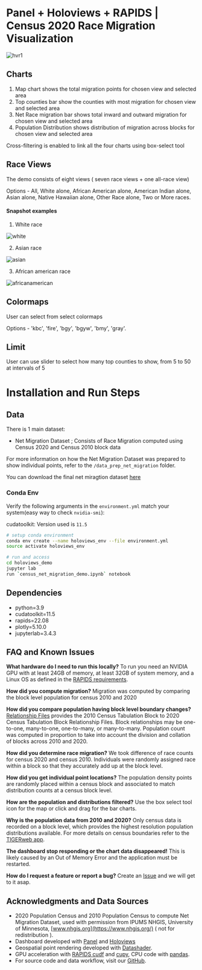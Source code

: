 # Panel + Holoviews + RAPIDS | Census 2020 Race Migration Visualization

![hvr1](https://user-images.githubusercontent.com/35873124/189291984-d95ddf27-9ec8-452a-b596-05398ce47969.png)

## Charts

1. Map chart shows the total migration points for chosen view and selected area
2. Top counties bar show the counties with most migration for chosen view and selected area
3. Net Race migration bar shows total inward and outward migration for chosen view and selected area
4. Population Distribution shows distribution of migration across blocks for chosen view and selected area

Cross-filtering is enabled to link all the four charts using box-select tool

## Race Views

The demo consists of eight views ( seven race views + one all-race view)

Options - All, White alone, African American alone, American Indian alone, Asian alone, Native Hawaiian alone, Other Race alone, Two or More races.

#### Snapshot examples

1. White race

![white](https://user-images.githubusercontent.com/35873124/189290231-4f573dba-6357-4f0a-89cd-14260fa35d0b.png)

2. Asian race

![asian](https://user-images.githubusercontent.com/35873124/189290237-bdece601-4237-436a-a90f-039f42790b9c.png)

3. African american race

![africanamerican](https://user-images.githubusercontent.com/35873124/189290258-27aa8b71-cdfc-443b-99d9-260b2bbcd342.png)

## Colormaps

User can select from select colormaps

Options - 'kbc', 'fire', 'bgy', 'bgyw', 'bmy', 'gray'.

## Limit

User can use slider to select how many top counties to show, from 5 to 50 at intervals of 5

# Installation and Run Steps

## Data

There is 1 main dataset:

- Net Migration Dataset ; Consists of Race Migration computed using Census 2020 and Census 2010 block data

For more information on how the Net Migration Dataset was prepared to show individual points, refer to the `/data_prep_net_migration` folder.

You can download the final net miragtion dataset [here](https://data.rapids.ai/viz-data/net_migration_dataset.parquet)

### Conda Env

Verify the following arguments in the `environment.yml` match your system(easy way to check `nvidia-smi`):

cudatoolkit: Version used is `11.5`

```bash
# setup conda environment
conda env create --name holoviews_env --file environment.yml
source activate holoviews_env

# run and access
cd holoviews_demo
jupyter lab
run `census_net_migration_demo.ipynb` notebook
```

## Dependencies

- python=3.9
- cudatoolkit=11.5
- rapids=22.08
- plotly=5.10.0
- jupyterlab=3.4.3

## FAQ and Known Issues

**What hardware do I need to run this locally?** To run you need an NVIDIA GPU with at least 24GB of memory, at least 32GB of system memory, and a Linux OS as defined in the [RAPIDS requirements](https://rapids.ai/start.html#req).

**How did you compute migration?** Migration was computed by comparing the block level population for census 2010 and 2020

**How did you compare population having block level boundary changes?** [Relationship Files](https://www.census.gov/geographies/reference-files/time-series/geo/relationship-files.html#t10t20) provides the 2010 Census Tabulation Block to 2020 Census Tabulation Block Relationship Files. Block relationships may be one-to-one, many-to-one, one-to-many, or many-to-many. Population count was computed in proportion to take into account the division and collation of blocks across 2010 and 2020.

**How did you determine race migration?** We took difference of race counts for census 2020 and census 2010. Individuals were randomly assigned race within a block so that they accurately add up at the block level.

**How did you get individual point locations?** The population density points are randomly placed within a census block and associated to match distribution counts at a census block level.

**How are the population and distributions filtered?** Use the box select tool icon for the map or click and drag for the bar charts.

**Why is the population data from 2010 and 2020?** Only census data is recorded on a block level, which provides the highest resolution population distributions available. For more details on census boundaries refer to the [TIGERweb app](https://tigerweb.geo.census.gov/tigerwebmain/TIGERweb_apps.html).

**The dashboard stop responding or the chart data disappeared!** This is likely caused by an Out of Memory Error and the application must be restarted.

**How do I request a feature or report a bug?** Create an [Issue](https://github.com/rapidsai/plotly-dash-rapids-census-demo/issues) and we will get to it asap.

## Acknowledgments and Data Sources

- 2020 Population Census and 2010 Population Census to compute Net Migration Dataset, used with permission from IPUMS NHGIS, University of Minnesota, [www.nhgis.org](https://www.nhgis.org/) ( not for redistribution ).
- Dashboard developed with [Panel](https://panel.holoviz.org/) and [Holoviews](https://holoviews.org/index.html)
- Geospatial point rendering developed with [Datashader](https://datashader.org/).
- GPU acceleration with [RAPIDS cudf](https://rapids.ai/) and [cupy](https://cupy.chainer.org/), CPU code with [pandas](https://pandas.pydata.org/).
- For source code and data workflow, visit our [GitHub](https://github.com/rapidsai/plotly-dash-rapids-census-demo/tree/census-2020).
